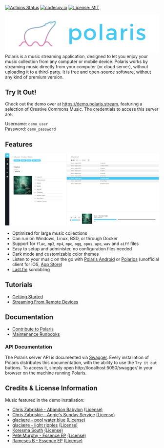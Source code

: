 [![Actions Status](https://github.com/agersant/polaris/workflows/Build/badge.svg)](https://github.com/agersant/polaris/actions)
[![codecov.io](http://codecov.io/github/agersant/polaris/branch/master/graphs/badge.svg)](http://codecov.io/github/agersant/polaris)
[![License: MIT](https://img.shields.io/badge/License-MIT-blue.svg)](LICENSE-MIT)

<img src="res/readme/logo.png?raw=true"/>
Polaris is a music streaming application, designed to let you enjoy your music collection from any computer or mobile device. Polaris works by streaming music directly from your computer (or cloud server), without uploading it to a third-party. It is free and open-source software, without any kind of premium version.

## Try It Out!

Check out the demo over at https://demo.polaris.stream, featuring a selection of Creative Commons Music. The credentials to access this server are:

Username: `demo_user`  
Password: `demo_password`

## Features

![Polaris Web UI](res/readme/web_ui.png?raw=true "Polaris Web UI")

- Optimized for large music collections
- Can run on Windows, Linux, BSD, or through Docker
- Support for `flac`, `mp3`, `mp4`, `mpc`, `ogg`, `opus`, `ape`, `wav` and `aiff` files
- Easy to setup and administer, no configuration files needed
- Dark mode and customizable color themes
- Listen to your music on the go with [Polaris Android](https://github.com/agersant/polaris-android) or [Polarios](https://gitlab.com/elise/Polarios) (unofficial client for iOS, [App Store](https://apps.apple.com/de/app/polarios/id1662366309))
- [Last.fm](https://www.last.fm) scrobbling

## Tutorials

- [Getting Started](docs/SETUP.md)
- [Streaming From Remote Devices](docs/DDNS.md)

## Documentation

- [Contribute to Polaris](docs/CONTRIBUTING.md)
- [Maintenance Runbooks](docs/MAINTENANCE.md)

### API Documentation

The Polaris server API is documented via [Swagger](https://demo.polaris.stream/swagger/). Every installation of Polaris distributes this documentation, with the ability to use the `Try it out` buttons. To access it, simply open http://localhost:5050/swagger/ in your browser on the machine running Polaris.

## Credits & License Information

Music featured in the demo installation:

- [Chris Zabriskie - Abandon Babylon](https://chriszabriskie.bandcamp.com/album/abandon-babylon) [(License)](https://creativecommons.org/licenses/by/3.0/)
- [Chris Zabriskie - Angie's Sunday Service](https://chriszabriskie.bandcamp.com/album/angies-sunday-service) [(License)](https://creativecommons.org/licenses/by/3.0/)
- [glaciære - pool water blue](https://steviasphere.bandcamp.com/album/pool-water-blue) [(License)](https://creativecommons.org/licenses/by/3.0/)
- [glaciære - light ripples](https://steviasphere.bandcamp.com/album/light-ripples) [(License)](https://creativecommons.org/licenses/by/3.0/)
- [Koresma South](https://koresma.bandcamp.com/album/south) [(License)](https://creativecommons.org/licenses/by-nc-sa/3.0/)
- [Pete Murphy - Essence EP](https://petemurphy.bandcamp.com/album/falling-down-the-fred-astaires-solo-jazz-piano) [(License)](https://creativecommons.org/licenses/by-nc-sa/3.0/)
- [Rameses B - Essence EP](https://ramesesb.bandcamp.com/album/essence-ep) [(License)](https://creativecommons.org/licenses/by-nc-nd/3.0/)
